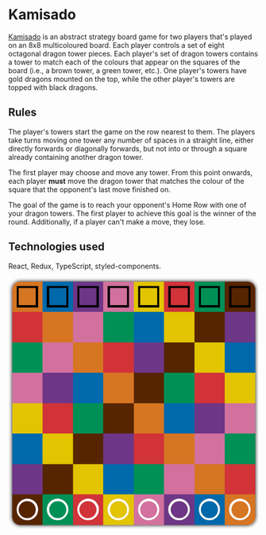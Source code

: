 # Kamisado

[Kamisado](https://en.wikipedia.org/wiki/Kamisado) is an abstract strategy board game for two players that's played on an 8x8 multicoloured board. Each player controls a set of eight octagonal dragon tower pieces. Each player's set of dragon towers contains a tower to match each of the colours that appear on the squares of the board (i.e., a brown tower, a green tower, etc.). One player's towers have gold dragons mounted on the top, while the other player's towers are topped with black dragons.

## Rules

The player's towers start the game on the row nearest to them. The players take turns moving one tower any number of spaces in a straight line, either directly forwards or diagonally forwards, but not into or through a square already containing another dragon tower.

The first player may choose and move any tower. From this point onwards, each player **must** move the dragon tower that matches the colour of the square that the opponent's last move finished on.

The goal of the game is to reach your opponent's Home Row with one of your dragon towers. The first player to achieve this goal is the winner of the round. Additionally, if a player can't make a move, they lose.

## Technologies used

React, Redux, TypeScript, styled-components.

![example](IMAGES/example.gif)
